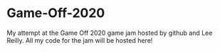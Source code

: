 # Game-Off-2020
My attempt at the Game Off 2020 game jam hosted by github and Lee Reilly. All my code for the jam will be hosted here!
